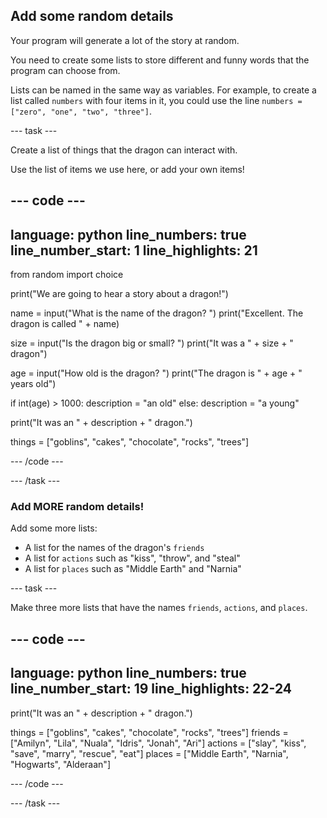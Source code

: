 ## Add some random details

Your program will generate a lot of the story at random. 

You need to create some lists to store different and funny words that the program can choose from.

Lists can be named in the same way as variables. For example, to create a list called `numbers` with four items in it, you could use the line `numbers = ["zero", "one", "two", "three"]`.

--- task ---

Create a list of things that the dragon can interact with. 

Use the list of items we use here, or add your own items!

--- code ---
---
language: python
line_numbers: true
line_number_start: 1
line_highlights: 21
---
from random import choice

print("We are going to hear a story about a dragon!")

name = input("What is the name of the dragon? ")
print("Excellent. The dragon is called " + name)

size = input("Is the dragon big or small? ")
print("It was a " + size + " dragon")

age = input("How old is the dragon? ")
print("The dragon is " + age + " years old")

if int(age) > 1000:
    description = "an old"
else:
    description = "a young"

print("It was an " + description + " dragon.")

things = ["goblins", "cakes", "chocolate", "rocks", "trees"]

--- /code ---

--- /task ---

### Add MORE random details!

Add some more lists:
- A list for the names of the dragon's `friends`
- A list for `actions` such as "kiss", "throw", and "steal"
- A list for `places` such as "Middle Earth" and "Narnia"

--- task ---

Make three more lists that have the names `friends`, `actions`, and `places`.

--- code ---
---
language: python
line_numbers: true
line_number_start: 19
line_highlights: 22-24
---
print("It was an " + description + " dragon.")

things = ["goblins", "cakes", "chocolate", "rocks", "trees"]
friends = ["Amilyn", "Lila", "Nuala", "Idris", "Jonah", "Ari"]
actions = ["slay", "kiss", "save", "marry", "rescue", "eat"]
places = ["Middle Earth", "Narnia", "Hogwarts", "Alderaan"]

--- /code ---

--- /task ---